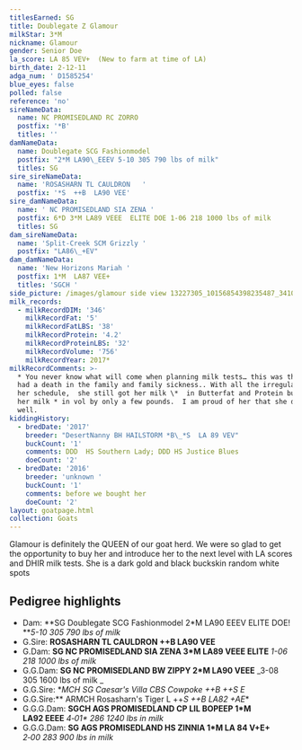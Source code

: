 ```yaml
---
titlesEarned: SG
title: Doublegate Z Glamour
milkStar: 3*M
nickname: Glamour
gender: Senior Doe
la_score: LA 85 VEV+  (New to farm at time of LA)
birth_date: 2-12-11
adga_num: ' D1585254'
blue_eyes: false
polled: false
reference: 'no'
sireNameData:
  name: NC PROMISEDLAND RC ZORRO
  postfix: '*B'
  titles: ''
damNameData:
  name: Doublegate SCG Fashionmodel
  postfix: "2*M LA90\_EEEV 5-10 305 790 lbs of milk"
  titles: SG
sire_sireNameData:
  name: 'ROSASHARN TL CAULDRON   '
  postfix: '*S  ++B  LA90 VEE'
sire_damNameData:
  name: ' NC PROMISEDLAND SIA ZENA '
  postfix: 6*D 3*M LA89 VEEE  ELITE DOE 1-06 218 1000 lbs of milk
  titles: SG
dam_sireNameData:
  name: 'Split-Creek SCM Grizzly '
  postfix: "LA86\_+EV"
dam_damNameData:
  name: 'New Horizons Mariah '
  postfix: 1*M  LA87 VEE+
  titles: 'SGCH '
side_picture: /images/glamour side view 13227305_10156854398235487_3410824979030834887_o.jpg
milk_records:
  - milkRecordDIM: '346'
    milkRecordFat: '5'
    milkRecordFatLBS: '38'
    milkRecordProtein: '4.2'
    milkRecordProteinLBS: '32'
    milkRecordVolume: '756'
    milkRecordYear: 2017*
milkRecordComments: >-
  * You never know what will come when planning milk tests… this was the year we
  had a death in the family and family sickness.. With all the irregularities in
  her schedule,  she still got her milk \*  in Butterfat and Protein but missed
  her milk * in vol by only a few pounds.  I am proud of her that she did this
  well.
kiddingHistory:
  - bredDate: '2017'
    breeder: "DesertNanny BH HAILSTORM *B\_*S  LA 89 VEV"
    buckCount: '1'
    comments: DDD  HS Southern Lady; DDD HS Justice Blues
    doeCount: '2'
  - bredDate: '2016'
    breeder: 'unknown '
    buckCount: '1'
    comments: before we bought her
    doeCount: '2'
layout: goatpage.html
collection: Goats
---
```

Glamour is definitely the QUEEN of our goat herd. We were so glad to get the opportunity to buy her and introduce her to the next level with LA scores and DHIR milk tests. She is a dark gold and black buckskin random white spots

## Pedigree highlights

* Dam: **SG Doublegate SCG Fashionmodel 2*M LA90 EEEV    ELITE DOE! **_5-10 305 790 lbs of milk_
* G.Sire: **ROSASHARN TL CAULDRON  ++B    LA90 VEE**
* G.Dam: **SG NC PROMISEDLAND SIA ZENA 3*M LA89 VEEE  ELITE** _1-06 218 1000 lbs of milk_
* G.G.Dam: **SG NC PROMISEDLAND BW ZIPPY  2*M LA90 VEEE** _3-08 305 1600 lbs of milk _
* G.G.Sire: **MCH SG Caesar's Villa CBS Cowpoke ++B   ++*S   E**
* G.G.Sire:** ARMCH Rosasharn's Tiger L  ++*S  ++B  LA82 +AE**
* G.G.G.Dam: **SGCH AGS PROMISEDLAND CP LIL BOPEEP  1*M  LA92 EEEE**   _4‑01* 286 1240 lbs in milk_
* G.G.G.Dam: **SG AGS PROMISEDLAND HS ZINNIA 1*M LA 84 V+E+** _2‑00 283 900 lbs in milk_
